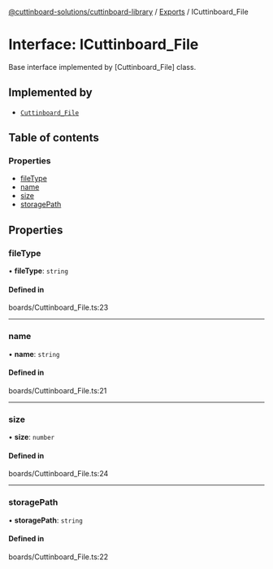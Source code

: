 [@cuttinboard-solutions/cuttinboard-library](../README.md) / [Exports](../modules.md) / ICuttinboard\_File

# Interface: ICuttinboard\_File

Base interface implemented by [Cuttinboard_File] class.

## Implemented by

- [`Cuttinboard_File`](../classes/Cuttinboard_File.md)

## Table of contents

### Properties

- [fileType](ICuttinboard_File.md#filetype)
- [name](ICuttinboard_File.md#name)
- [size](ICuttinboard_File.md#size)
- [storagePath](ICuttinboard_File.md#storagepath)

## Properties

### fileType

• **fileType**: `string`

#### Defined in

boards/Cuttinboard_File.ts:23

___

### name

• **name**: `string`

#### Defined in

boards/Cuttinboard_File.ts:21

___

### size

• **size**: `number`

#### Defined in

boards/Cuttinboard_File.ts:24

___

### storagePath

• **storagePath**: `string`

#### Defined in

boards/Cuttinboard_File.ts:22
